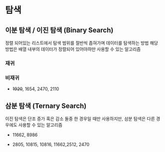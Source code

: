 # 탐색

## 이분 탐색 / 이진 탐색 (Binary Search)
정렬 되어있는 리스트에서 탐색 범위를 절반씩 좁혀가며 데이터를 탐색하는 방법
해당 방법은 배열 내부의 데이터가 정렬되어 있어야하만 사용할 수 있는 알고리즘

### 재귀 

### 비재귀

- ~~1920~~, 1654, 2470, 2110

## 삼분 탐색 (Ternary Search)
이진 탐색은 단조 증가 혹은 감소 둘중 한 경우일 때만 사용하지만, 
삼분 탐색은 다른 경우에도 사용할 수 있는 알고리즘

- 11662, 8986

- 2805, 10815, 10816, 11662,2512, 2470